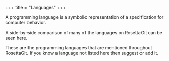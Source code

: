 +++
title = "Languages"
+++

A programming language is a symbolic representation
of a specification for computer behavior.

A side-by-side comparison of many of the languages on RosettaGit
can be seen here.

These are the programming languages that are mentioned throughout RosettaGit.
If you know a language not listed here then suggest or add it.
